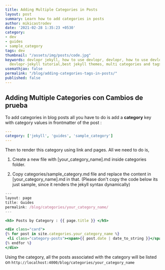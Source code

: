 ```yaml
---
title: Adding Multiple Categories in Posts
layout: post
summary: Learn how to add categories in posts
author: mikicastrodev
date: '2021-02-28 1:35:23 +0530'
category:
- dev
- guides
- sample_category
tags: dev
thumbnail: "/assets/img/posts/code.jpg"
keywords: devlopr jekyll, how to use devlopr, devlopr, how to use devlopr-jekyll,
  devlopr-jekyll tutorial,best jekyll themes, multi categories and tags
usemathjax: false
permalink: "/blog/adding-categories-tags-in-posts/"
published: false
---
```


## Adding Multiple Categories con Cambios de prueba

To add categories in blog posts all you have to do is add a **category** key with category values in frontmatter of the post :

```yml
---
category: ['jekyll', 'guides', 'sample_category']
---
```

Then to render this category using link and pages. All we need to do is,

1. Create a new file with [your_category_name].md inside categories folder.

2. Copy categories/sample_category.md file and replace the content in [your_category_name].md in that. (Please don't copy the code below its just sample, since it renders the jekyll syntax dynamically)

```jsx
---
layout: page
title: Guides
permalink: /blog/categories/your_category_name/
---

<h5> Posts by Category : {{ page.title }} </h5>

<div class="card">
{% for post in site.categories.your_category_name %}
 <li class="category-posts"><span>{{ post.date | date_to_string }}</span> &nbsp; <a href="{{ post.url }}">{{ post.title }}</a></li>
{% endfor %}
</div>
```

Using the category, all the posts associated with the category will be listed on
`http://localhost:4000/blog/categories/your_category_name`
